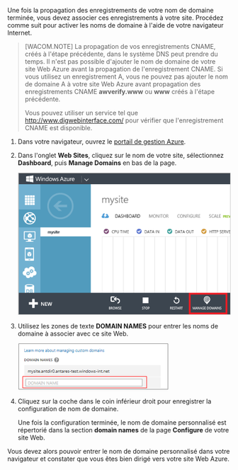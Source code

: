 
Une fois la propagation des enregistrements de votre nom de domaine terminée, vous devez associer ces enregistrements à votre site. Procédez comme suit pour activer les noms de domaine à l'aide de votre navigateur Internet.

> [WACOM.NOTE] La propagation de vos enregistrements CNAME, créés à l'étape précédente, dans le système DNS peut prendre du temps. Il n'est pas possible d'ajouter le nom de domaine de votre site Web Azure avant la propagation de l'enregistrement CNAME. Si vous utilisez un enregistrement A, vous ne pouvez pas ajouter le nom de domaine A à votre site Web Azure avant propagation des enregistrements CNAME **awverify.www** ou **www** créés à l'étape précédente.
>
> Vous pouvez utiliser un service tel que <http://www.digwebinterface.com/> pour vérifier que l'enregistrement CNAME est disponible.

1.  Dans votre navigateur, ouvrez le [portail de gestion Azure](https://manage.windowsazure.com).

2.  Dans l'onglet **Web Sites**, cliquez sur le nom de votre site, sélectionnez **Dashboard**, puis **Manage Domains** en bas de la page.

    ![](./media/custom-dns-web-site/dncmntask-cname-6.png)

3.  Utilisez les zones de texte **DOMAIN NAMES** pour entrer les noms de domaine à associer avec ce site Web.

    ![](./media/custom-dns-web-site/dncmntask-cname-7.png)

4.  Cliquez sur la coche dans le coin inférieur droit pour enregistrer la configuration de nom de domaine.

    Une fois la configuration terminée, le nom de domaine personnalisé est répertorié dans la section **domain names** de la page **Configure** de votre site Web.

Vous devez alors pouvoir entrer le nom de domaine personnalisé dans votre navigateur et constater que vous êtes bien dirigé vers votre site Web Azure.

